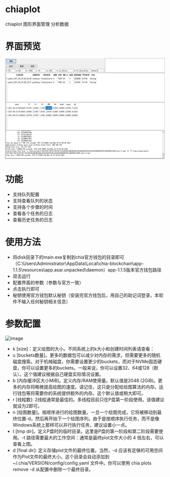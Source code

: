 # chiaplot
chiaplot 图形界面管理 分析数据

# 界面预览
![image](doc/v1.png)

# 功能
- 支持队列配置
- 支持查看队列的状态
- 支持各个步骤的时间
- 查看各个任务的日志
- 查看历史任务的日志

# 使用方法
- 将disk目录下的main.exe复制到chia官方钱包的目录即可
（C:\Users\Administrator\AppData\Local\chia-blockchain\app-1.1.5\resources\app.asar.unpacked\daemon）app-1.1.5版本官方钱包路径
- 双击运行
- 配置界面的参数（参数与官方一致）
- 点击执行即可
- 秘钥使用官方钱包默认秘钥（安装完官方钱包后，用自己的助记词登录，本软件不输入任何秘钥相关信息）

# 参数配置
 ![image](https://img-blog.csdnimg.cn/2021042508462984.png) 
- k [size]：定义绘图的大小。不同系统上的k大小和创建时间列表请查看： 
- u [buckets数量]。更多的数据包可以减少对内存的需求，但需要更多的随机磁盘搜索。对于机械磁盘，你需要设置更少的buckets，而对于NVMe固态硬盘，你可以设置更多的buckets。一般来说，你可以设置32、64或128（默认）。这个值建议根据自己硬盘实际情况设置。
- b [内存缓冲区大小MiB]。定义内存/RAM使用量。默认值是2048 (2GiB)。更多的内存将略微提高绘图的速度。请记住，这只是分配给绘图算法的内存。运行钱包等将需要你的系统提供额外的内存。这个默认值或稍大即可。
- r [线程数]: 2线程通常是最佳的。多线程目前只在P盘第一阶段使用。该值建议就设为2即可。
- n [绘图数量]。按顺序进行的绘图数量。一旦一个绘图完成，它将被移动到最终位置-d，然后再开始下一个绘图序列。由于是按顺序执行任务，而不是像Windows系统上那样可以并行执行任务，建议设置小一点。
- t [tmp dir]。定义P盘时的临时目录。这里是P盘的第一阶段和第二阶段需要使用。-t 路径需要最大的工作空间：通常是最终plot文件大小的 4 倍左右，可以查看上图。
- d [final dir]: 定义存储plot文件的最终位置。当然，-d 应该有足够的可用空间作为Plot文件的最终大小。这个目录会自动添加到 ~/.chia/VERSION/config/config.yaml 文件中。你可以使用 chia plots remove -d 从配置中删除一个最终目录。
